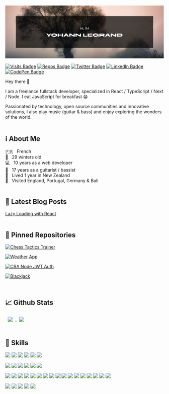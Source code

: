 ![banner](assets/github-profile-banner.png)

[![Visits Badge](https://badges.pufler.dev/visits/Alarid/Alarid)](#)
[![Repos Badge](https://badges.pufler.dev/repos/Alarid)](#)
[![Twitter Badge](https://img.shields.io/badge/Twitter-Profile-informational?style=flat&logo=twitter&logoColor=white&color=1CA2F1)](https://twitter.com/YohannLegrand5)
[![LinkedIn Badge](https://img.shields.io/badge/LinkedIn-Profile-informational?style=flat&logo=linkedin&logoColor=white&color=0D76A8)](https://www.linkedin.com/in/yohann-legrand-brest/)
[![CodePen Badge](https://img.shields.io/badge/CodePen-Profile-informational?style=flat&logo=codepen&logoColor=white&color=black)](https://codepen.io/yohlegrand)

Hey there 👋

I am a freelance fullstack developer, specialized in React / TypeScript / Next / Node. I eat JavaScript for breakfast 😁

Passionated by technology, open source communities and innovative solutions, I also play music (guitar & bass) and enjoy exploring the wonders of the world.
<br/><br/>

## ℹ️ About Me
🇫🇷 &nbsp; French <br/>
🎂 &nbsp; 29 winters old <br/>
💻 &nbsp; 10 years as a web developer <br/>
🎸 &nbsp; 17 years as a guitarist / bassist <br/>
🥝 &nbsp; Lived 1 year in New Zealand <br/>
🌴 &nbsp; Visited England, Portugal, Germany & Bali <br/>
<br/>

## 📝 Latest Blog Posts
<!-- TODO make dynamic -->
[Lazy Loading with React](https://dev.to/alarid/lazy-loading-with-react-292c) <br/>
<br/>

## 📌 Pinned Repositories

[![Chess Tactics Trainer](https://github-readme-stats.vercel.app/api/pin/?username=Alarid&repo=ChessTactics&title_color=ffffff&text_color=c9cacc&icon_color=4AB197&bg_color=1A2B34)](https://github.com/Alarid/ChessTactics)

[![Weather App](https://github-readme-stats.vercel.app/api/pin/?username=Alarid&repo=WeatherApp&title_color=ffffff&text_color=c9cacc&icon_color=4AB197&bg_color=1A2B34)](https://github.com/Alarid/WeatherApp)

[![CRA Node JWT Auth](https://github-readme-stats.vercel.app/api/pin/?username=Alarid&repo=cra-node-jwt-auth&title_color=ffffff&text_color=c9cacc&icon_color=4AB197&bg_color=1A2B34)](https://github.com/Alarid/cra-node-jwt-auth)

[![Blackjack](https://github-readme-stats.vercel.app/api/pin/?username=Alarid&repo=Blackjack&title_color=ffffff&text_color=c9cacc&icon_color=4AB197&bg_color=1A2B34)](https://github.com/Alarid/Blackjack)

<br/>

## 📈 Github Stats

<a href="https://github.com/Alarid">
  <img align="center" style="margin:0.5rem" src="https://github-readme-stats.vercel.app/api/top-langs/?username=Alarid&count_private=true&show_icons=true&theme=dark&bg_color=1A2B34&text_color=c9cacc&exclude_repo=bons-ouvriers-prototype,flask-bootstrap-kickstart"/>
</a>

<a href="https://github.com/Alarid">
  <img align="center" style="margin:0.5rem" src="https://github-readme-stats.vercel.app/api?username=Alarid&count_private=true&show_icons=true&theme=dark&bg_color=1A2B34&text_color=c9cacc"/>
</a>
<br/><br/>

## 💼 Skills

![](https://img.shields.io/badge/Code-JavaScript-informational?style=flat&logo=JavaScript&logoColor=white&color=4AB197)
![](https://img.shields.io/badge/Code-TypeScript-informational?style=flat&logo=TypeScript&logoColor=white&color=4AB197)
![](https://img.shields.io/badge/Code-CSS-informational?style=flat&logo=CSS3&logoColor=white&color=4AB197)
![](https://img.shields.io/badge/Code-MySQL-informational?style=flat&logo=MySQL&logoColor=white&color=4AB197)
![](https://img.shields.io/badge/Code-MongoDB-informational?style=flat&logo=MongoDB&logoColor=white&color=4AB197)
![](https://img.shields.io/badge/Code-PostgreSQL-informational?style=flat&logo=PostgreSQL&logoColor=white&color=4AB197)


![](https://img.shields.io/badge/Framework-React-informational?style=flat&logo=React&logoColor=white)
![](https://img.shields.io/badge/Framework-React_Native-informational?style=flat&logo=React&logoColor=white)
![](https://img.shields.io/badge/Framework-Redux-informational?style=flat&logo=Redux&logoColor=white)
![](https://img.shields.io/badge/Framework-Next.js-informational?style=flat&logo=Next.js&logoColor=white)
![](https://img.shields.io/badge/Framework-Node.js-informational?style=flat&logo=Node.js&logoColor=white)
![](https://img.shields.io/badge/Framework-Bootstrap-informational?style=flat&logo=Bootstrap&logoColor=white)

![](https://img.shields.io/badge/Tools-Firebase-blueviolet?style=flat&logo=Firebase&logoColor=white)
![](https://img.shields.io/badge/Tools-Open_Street_Maps-blueviolet?style=flat&logo=OpenStreetMap&logoColor=white)
![](https://img.shields.io/badge/Tools-Leaflet-blueviolet?style=flat&logo=Leaflet&logoColor=white)
![](https://img.shields.io/badge/Tools-Algolia-blueviolet?style=flat&logo=Algolia&logoColor=white)
![](https://img.shields.io/badge/Tools-Strapi-blueviolet?style=flat&logo=Strapi&logoColor=white)
![](https://img.shields.io/badge/Tools-Slack-blueviolet?style=flat&logo=Slack&logoColor=white)
![](https://img.shields.io/badge/Tools-Figma-blueviolet?style=flat&logo=Figma&logoColor=white)
![](https://img.shields.io/badge/Tools-Styled--Components-blueviolet?style=flat&logo=styled-components&logoColor=white)
![](https://img.shields.io/badge/Tools-NPM-blueviolet?style=flat&logo=NPM&logoColor=white)
![](https://img.shields.io/badge/Tools-Postman-blueviolet?style=flat&logo=Postman&logoColor=white)
![](https://img.shields.io/badge/Tools-Git-blueviolet?style=flat&logo=Git&logoColor=white)
![](https://img.shields.io/badge/Tools-GitHub-blueviolet?style=flat&logo=GitHub&logoColor=white)
![](https://img.shields.io/badge/Tools-GitLab-blueviolet?style=flat&logo=GitLab&logoColor=white)
![](https://img.shields.io/badge/Tools-Jira-blueviolet?style=flat&logo=Jira&logoColor=white)
![](https://img.shields.io/badge/Tools-Asana-blueviolet?style=flat&logo=Asana&logoColor=white)
![](https://img.shields.io/badge/Tools-Docker-blueviolet?style=flat&logo=Docker&logoColor=white)
![](https://img.shields.io/badge/Tools-Jenkins-blueviolet?style=flat&logo=Jenkins&logoColor=white)

![](https://img.shields.io/badge/Project-Agile-orange?style=flat)
![](https://img.shields.io/badge/Project-Architecture-orange?style=flat)
![](https://img.shields.io/badge/Project-Conception-orange?style=flat)
![](https://img.shields.io/badge/Project-Responsive-orange?style=flat)
![](https://img.shields.io/badge/Project-UI/UX_Integration-orange?style=flat)


<!--

**Alarid/Alarid** is a ✨ _special_ ✨ repository because its `README.md` (this file) appears on your GitHub profile.

Here are some ideas to get you started:

- 🔭 I’m currently working on ...
- 🌱 I’m currently learning ...
- 👯 I’m looking to collaborate on ...
- 🤔 I’m looking for help with ...
- 💬 Ask me about ...
- 📫 How to reach me: ...

<br>
